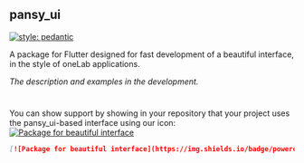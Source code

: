 ## pansy_ui

[![style: pedantic](https://img.shields.io/badge/style-pedantic-blue.svg)](https://github.com/dart-lang/pedantic)

A package for Flutter designed for fast development of a beautiful interface, in the style of oneLab applications.

*The description and examples in the development.*

#

You can show support by showing in your repository that your project uses the pansy_ui-based interface using our icon:
[![Package for beautiful interface](https://img.shields.io/badge/powered_by-pansy__ui-orange)](https://github.com/oneLab-Projects/pansy_ui)

```md
[![Package for beautiful interface](https://img.shields.io/badge/powered_by-pansy__ui-orange)](https://github.com/oneLab-Projects/pansy_ui)
```
